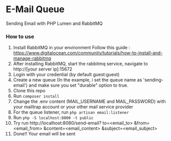 # E-Mail Queue
Sending Email with PHP Lumen and RabbitMQ 

### How to use
1. Install RabbitMQ in your environment
Follow this guide : https://www.digitalocean.com/community/tutorials/how-to-install-and-manage-rabbitmq
2. After installing RabbitMQ, start the rabbitmq service, navigate to http://[your server ip]:15672
3. Login with your credential (by default guest:guest)
4. Create a new queue (In the example, i set the queue name as 'sending-email') and make sure you set "durable" option to true. 
5. Clone this repo
6. Run ```composer install ```
7. Change the .env content (MAIL_USERNAME and MAIL_PASSWORD) with your mailtrap account or your other mail service provider
8. For the queue listener, run ```php artisan email:listener ```
9. Run ```php -S localhost:8000 -t public```
10. Try run http://localhost:8080/send-email?
to=<email_to>
&from=<email_from>
&content=<email_content>
&subject=<email_subject>
11. Done!! Your email will be sent
